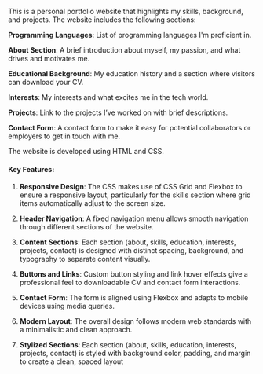 This is a personal portfolio website that highlights my skills, background, and projects. The website includes the following sections:<br>

**Programming Languages**: List of programming languages I'm proficient in.<br>

**About Section**: A brief introduction about myself, my passion, and what drives and motivates me.<br>

**Educational Background**: My education history and a section where visitors can download your CV.<br>

**Interests**: My interests and what excites me in the tech world.<br>

**Projects**: Link to the projects I’ve worked on with brief descriptions.<br>

**Contact Form**: A contact form to make it easy for potential collaborators or employers to get in touch with me.


The website is developed using HTML and CSS.<br> 
#### Key Features:
1. **Responsive Design**: The CSS makes use of CSS Grid and Flexbox to ensure a responsive layout, particularly for the skills section where grid items automatically adjust to the screen size.<br>

2. **Header Navigation**: A fixed navigation menu allows smooth navigation through different sections of the website.<br>

3. **Content Sections**: Each section (about, skills, education, interests, projects, contact) is designed with distinct spacing, background, and typography to separate content visually.<br>

4. **Buttons and Links**: Custom button styling and link hover effects give a professional feel to downloadable CV and contact form interactions.<br>

5. **Contact Form**: The form is aligned using Flexbox and adapts to mobile devices using media queries.<br>

6. **Modern Layout**: The overall design follows modern web standards with a minimalistic and clean approach.<br>

7. **Stylized Sections**: Each section (about, skills, education, interests, projects, contact) is styled with background color, padding, and margin to create a clean, spaced layout
